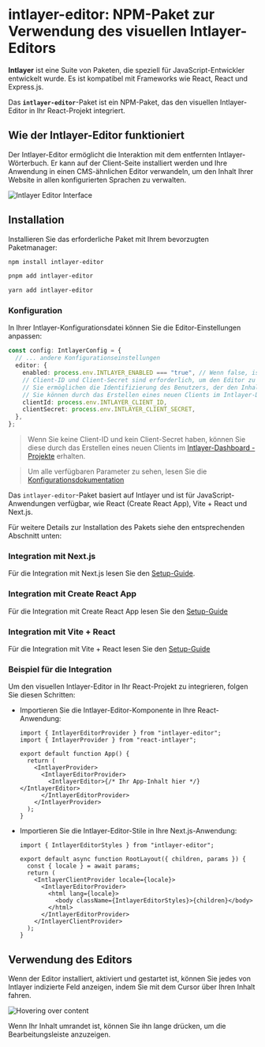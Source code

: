 # intlayer-editor: NPM-Paket zur Verwendung des visuellen Intlayer-Editors

**Intlayer** ist eine Suite von Paketen, die speziell für JavaScript-Entwickler entwickelt wurde. Es ist kompatibel mit Frameworks wie React, React und Express.js.

Das **`intlayer-editor`**-Paket ist ein NPM-Paket, das den visuellen Intlayer-Editor in Ihr React-Projekt integriert.

## Wie der Intlayer-Editor funktioniert

Der Intlayer-Editor ermöglicht die Interaktion mit dem entfernten Intlayer-Wörterbuch. Er kann auf der Client-Seite installiert werden und Ihre Anwendung in einen CMS-ähnlichen Editor verwandeln, um den Inhalt Ihrer Website in allen konfigurierten Sprachen zu verwalten.

![Intlayer Editor Interface](https://github.com/aymericzip/intlayer/blob/main/docs/assets/intlayer_editor_ui.png)

## Installation

Installieren Sie das erforderliche Paket mit Ihrem bevorzugten Paketmanager:

```bash packageManager="npm"
npm install intlayer-editor
```

```bash packageManager="pnpm"
pnpm add intlayer-editor
```

```bash packageManager="yarn"
yarn add intlayer-editor
```

### Konfiguration

In Ihrer Intlayer-Konfigurationsdatei können Sie die Editor-Einstellungen anpassen:

```typescript
const config: IntlayerConfig = {
  // ... andere Konfigurationseinstellungen
  editor: {
    enabled: process.env.INTLAYER_ENABLED === "true", // Wenn false, ist der Editor inaktiv und kann nicht aufgerufen werden.
    // Client-ID und Client-Secret sind erforderlich, um den Editor zu aktivieren.
    // Sie ermöglichen die Identifizierung des Benutzers, der den Inhalt bearbeitet.
    // Sie können durch das Erstellen eines neuen Clients im Intlayer-Dashboard - Projekte (https://intlayer.org/dashboard/projects) erhalten werden.
    clientId: process.env.INTLAYER_CLIENT_ID,
    clientSecret: process.env.INTLAYER_CLIENT_SECRET,
  },
};
```

> Wenn Sie keine Client-ID und kein Client-Secret haben, können Sie diese durch das Erstellen eines neuen Clients im [Intlayer-Dashboard - Projekte](https://intlayer.org/dashboard/projects) erhalten.

> Um alle verfügbaren Parameter zu sehen, lesen Sie die [Konfigurationsdokumentation](https://github.com/aymericzip/intlayer/blob/main/docs/de/configuration.md)

Das `intlayer-editor`-Paket basiert auf Intlayer und ist für JavaScript-Anwendungen verfügbar, wie React (Create React App), Vite + React und Next.js.

Für weitere Details zur Installation des Pakets siehe den entsprechenden Abschnitt unten:

### Integration mit Next.js

Für die Integration mit Next.js lesen Sie den [Setup-Guide](https://github.com/aymericzip/intlayer/blob/main/docs/de/intlayer_with_nextjs_15.md).

### Integration mit Create React App

Für die Integration mit Create React App lesen Sie den [Setup-Guide](https://github.com/aymericzip/intlayer/blob/main/docs/de/intlayer_with_create_react_app.md)

### Integration mit Vite + React

Für die Integration mit Vite + React lesen Sie den [Setup-Guide](https://github.com/aymericzip/intlayer/blob/main/docs/de/intlayer_with_vite+react.md)

### Beispiel für die Integration

Um den visuellen Intlayer-Editor in Ihr React-Projekt zu integrieren, folgen Sie diesen Schritten:

- Importieren Sie die Intlayer-Editor-Komponente in Ihre React-Anwendung:

  ```tsx fileName="src/App.jsx"
  import { IntlayerEditorProvider } from "intlayer-editor";
  import { IntlayerProvider } from "react-intlayer";

  export default function App() {
    return (
      <IntlayerProvider>
        <IntlayerEditorProvider>
          <IntlayerEditor>{/* Ihr App-Inhalt hier */}</IntlayerEditor>
        </IntlayerEditorProvider>
      </IntlayerProvider>
    );
  }
  ```

- Importieren Sie die Intlayer-Editor-Stile in Ihre Next.js-Anwendung:

  ```tsx fileName="src/app/[locale]/layout.jsx"
  import { IntlayerEditorStyles } from "intlayer-editor";

  export default async function RootLayout({ children, params }) {
    const { locale } = await params;
    return (
      <IntlayerClientProvider locale={locale}>
        <IntlayerEditorProvider>
          <html lang={locale}>
            <body className={IntlayerEditorStyles}>{children}</body>
          </html>
        </IntlayerEditorProvider>
      </IntlayerClientProvider>
    );
  }
  ```

## Verwendung des Editors

Wenn der Editor installiert, aktiviert und gestartet ist, können Sie jedes von Intlayer indizierte Feld anzeigen, indem Sie mit dem Cursor über Ihren Inhalt fahren.

![Hovering over content](https://github.com/aymericzip/intlayer/blob/main/docs/assets/intlayer_editor_hover_content.png)

Wenn Ihr Inhalt umrandet ist, können Sie ihn lange drücken, um die Bearbeitungsleiste anzuzeigen.
